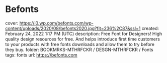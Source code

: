 # Befonts

cover: https://i0.wp.com/befonts.com/wp-content/uploads/2020/08/befonts2020.jpg?fit=236%2C87&ssl=1
created: February 24, 2022 1:17 PM (UTC)
description: Free Font for Designers! High quality design resources for free. And helps introduce first time customers to your products with free fonts downloads and allow them to try before they buy.
folder: BOOKMRKS-MTHRFCKR / DESGN-MTHRFCKR / Fonts
tags: fonts
url: https://befonts.com